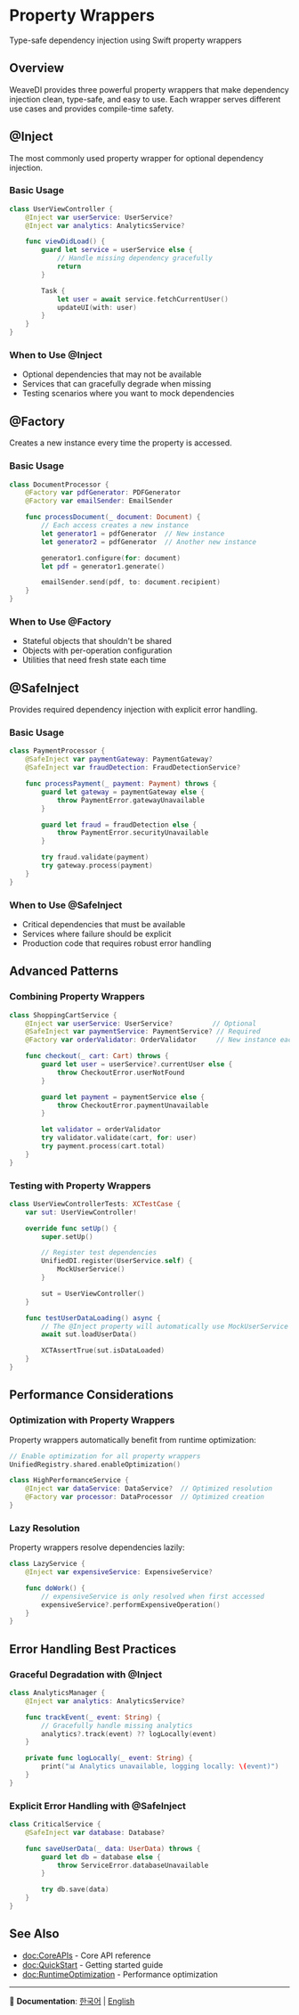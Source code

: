 # Property Wrappers

Type-safe dependency injection using Swift property wrappers

## Overview

WeaveDI provides three powerful property wrappers that make dependency injection clean, type-safe, and easy to use. Each wrapper serves different use cases and provides compile-time safety.

## @Inject

The most commonly used property wrapper for optional dependency injection.

### Basic Usage

```swift
class UserViewController {
    @Inject var userService: UserService?
    @Inject var analytics: AnalyticsService?

    func viewDidLoad() {
        guard let service = userService else {
            // Handle missing dependency gracefully
            return
        }

        Task {
            let user = await service.fetchCurrentUser()
            updateUI(with: user)
        }
    }
}
```

### When to Use @Inject

- Optional dependencies that may not be available
- Services that can gracefully degrade when missing
- Testing scenarios where you want to mock dependencies

## @Factory

Creates a new instance every time the property is accessed.

### Basic Usage

```swift
class DocumentProcessor {
    @Factory var pdfGenerator: PDFGenerator
    @Factory var emailSender: EmailSender

    func processDocument(_ document: Document) {
        // Each access creates a new instance
        let generator1 = pdfGenerator  // New instance
        let generator2 = pdfGenerator  // Another new instance

        generator1.configure(for: document)
        let pdf = generator1.generate()

        emailSender.send(pdf, to: document.recipient)
    }
}
```

### When to Use @Factory

- Stateful objects that shouldn't be shared
- Objects with per-operation configuration
- Utilities that need fresh state each time

## @SafeInject

Provides required dependency injection with explicit error handling.

### Basic Usage

```swift
class PaymentProcessor {
    @SafeInject var paymentGateway: PaymentGateway?
    @SafeInject var fraudDetection: FraudDetectionService?

    func processPayment(_ payment: Payment) throws {
        guard let gateway = paymentGateway else {
            throw PaymentError.gatewayUnavailable
        }

        guard let fraud = fraudDetection else {
            throw PaymentError.securityUnavailable
        }

        try fraud.validate(payment)
        try gateway.process(payment)
    }
}
```

### When to Use @SafeInject

- Critical dependencies that must be available
- Services where failure should be explicit
- Production code that requires robust error handling

## Advanced Patterns

### Combining Property Wrappers

```swift
class ShoppingCartService {
    @Inject var userService: UserService?          // Optional
    @SafeInject var paymentService: PaymentService? // Required
    @Factory var orderValidator: OrderValidator     // New instance each time

    func checkout(_ cart: Cart) throws {
        guard let user = userService?.currentUser else {
            throw CheckoutError.userNotFound
        }

        guard let payment = paymentService else {
            throw CheckoutError.paymentUnavailable
        }

        let validator = orderValidator
        try validator.validate(cart, for: user)
        try payment.process(cart.total)
    }
}
```

### Testing with Property Wrappers

```swift
class UserViewControllerTests: XCTestCase {
    var sut: UserViewController!

    override func setUp() {
        super.setUp()

        // Register test dependencies
        UnifiedDI.register(UserService.self) {
            MockUserService()
        }

        sut = UserViewController()
    }

    func testUserDataLoading() async {
        // The @Inject property will automatically use MockUserService
        await sut.loadUserData()

        XCTAssertTrue(sut.isDataLoaded)
    }
}
```

## Performance Considerations

### Optimization with Property Wrappers

Property wrappers automatically benefit from runtime optimization:

```swift
// Enable optimization for all property wrappers
UnifiedRegistry.shared.enableOptimization()

class HighPerformanceService {
    @Inject var dataService: DataService?  // Optimized resolution
    @Factory var processor: DataProcessor  // Optimized creation
}
```

### Lazy Resolution

Property wrappers resolve dependencies lazily:

```swift
class LazyService {
    @Inject var expensiveService: ExpensiveService?

    func doWork() {
        // expensiveService is only resolved when first accessed
        expensiveService?.performExpensiveOperation()
    }
}
```

## Error Handling Best Practices

### Graceful Degradation with @Inject

```swift
class AnalyticsManager {
    @Inject var analytics: AnalyticsService?

    func trackEvent(_ event: String) {
        // Gracefully handle missing analytics
        analytics?.track(event) ?? logLocally(event)
    }

    private func logLocally(_ event: String) {
        print("📊 Analytics unavailable, logging locally: \(event)")
    }
}
```

### Explicit Error Handling with @SafeInject

```swift
class CriticalService {
    @SafeInject var database: Database?

    func saveUserData(_ data: UserData) throws {
        guard let db = database else {
            throw ServiceError.databaseUnavailable
        }

        try db.save(data)
    }
}
```

## See Also

- <doc:CoreAPIs> - Core API reference
- <doc:QuickStart> - Getting started guide
- <doc:RuntimeOptimization> - Performance optimization

---

📖 **Documentation**: [한국어](../ko.lproj/PropertyWrappers) | [English](PropertyWrappers)